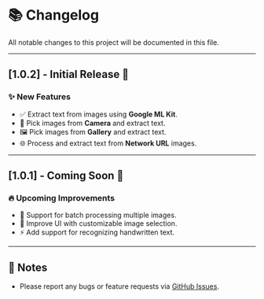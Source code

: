 # 📚 Changelog

All notable changes to this project will be documented in this file.

---

## [1.0.2] - Initial Release 🎉

### ✨ New Features
- ✅ Extract text from images using **Google ML Kit**.
- 📸 Pick images from **Camera** and extract text.
- 🖼️ Pick images from **Gallery** and extract text.
- 🌐 Process and extract text from **Network URL** images.

---

## [1.0.1] - Coming Soon 🚀

### 🔥 Upcoming Improvements
- 📝 Support for batch processing multiple images.
- 🎨 Improve UI with customizable image selection.
- ⚡ Add support for recognizing handwritten text.

---

## 📢 Notes
- Please report any bugs or feature requests via [GitHub Issues](https://github.com/VenuNeosoft/image_to_text_mlkit.git/issues).
